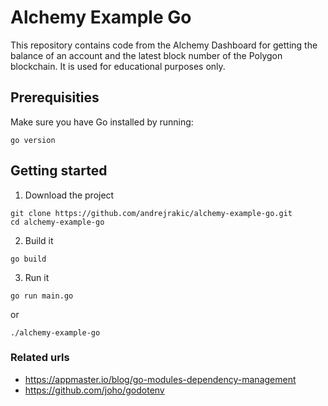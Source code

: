 # Alchemy Example Go

This repository contains code from the Alchemy Dashboard for getting the balance of an account and the latest block number of the Polygon blockchain. It is used for educational purposes only.

## Prerequisities

Make sure you have Go installed by running:

```
go version
```

## Getting started

1. Download the project

```
git clone https://github.com/andrejrakic/alchemy-example-go.git
cd alchemy-example-go
```

2. Build it

```
go build
```

3. Run it

```
go run main.go
```

or

```
./alchemy-example-go
```

### Related urls

- https://appmaster.io/blog/go-modules-dependency-management
- https://github.com/joho/godotenv
